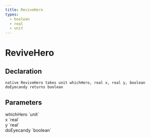 ```yaml
---
title: ReviveHero
types:
  - boolean
  - real
  - unit
---
```


# ReviveHero

## Declaration

```
native ReviveHero takes unit whichHero, real x, real y, boolean doEyecandy returns boolean
```

## Parameters
<dl>
  <dt>whichHero `unit`</dt>
  <dd></dd>

  <dt>x `real`</dt>
  <dd></dd>

  <dt>y `real`</dt>
  <dd></dd>

  <dt>doEyecandy `boolean`</dt>
  <dd></dd>
</dl>